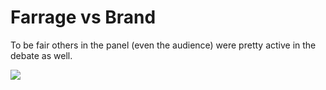 # Farrage vs Brand

To be fair others in the panel (even the audience) were pretty active in the debate as well.

[![](http://img.youtube.com/vi/Q2RSKJC-ugk/0.jpg)](http://www.youtube.com/watch?v=Q2RSKJC-ugk)













